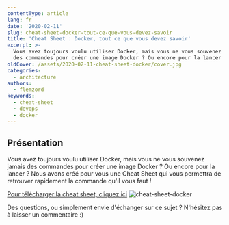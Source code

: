 ```yaml
---
contentType: article
lang: fr
date: '2020-02-11'
slug: cheat-sheet-docker-tout-ce-que-vous-devez-savoir
title: 'Cheat Sheet : Docker, tout ce que vous devez savoir'
excerpt: >-
  Vous avez toujours voulu utiliser Docker, mais vous ne vous souvenez jamais
  des commandes pour créer une image Docker ? Ou encore pour la lancer ?
oldCover: /assets/2020-02-11-cheat-sheet-docker/cover.jpg
categories:
  - architecture
authors:
  - flemzord
keywords:
  - cheat-sheet
  - devops
  - docker
---
```


## Présentation

Vous avez toujours voulu utiliser Docker, mais vous ne vous souvenez jamais des commandes pour créer une image Docker ? Ou encore pour la lancer ?
Nous avons créé pour vous une Cheat Sheet qui vous permettra de retrouver rapidement la commande qu'il vous faut !


[Pour télécharger la cheat sheet, cliquez ici](http://bit.ly/cheat-sheet-Docker)
![cheat-sheet-docker]({BASE_URL}/imgs/articles/2020-02-11-cheat-sheet-docker/button.png)

Des questions, ou simplement envie d'échanger sur ce sujet ? N'hésitez pas à laisser un commentaire :)
